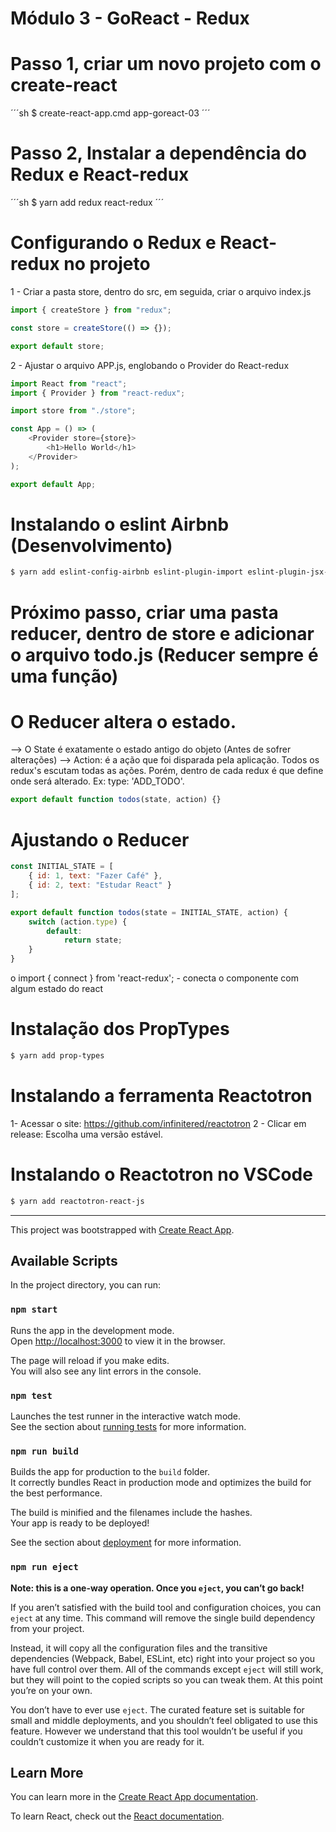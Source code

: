 # Módulo 3 - GoReact - Redux

# Passo 1, criar um novo projeto com o create-react

´´´sh
\$ create-react-app.cmd app-goreact-03
´´´

# Passo 2, Instalar a dependência do Redux e React-redux

´´´sh
\$ yarn add redux react-redux
´´´

# Configurando o Redux e React-redux no projeto

1 - Criar a pasta store, dentro do src, em seguida, criar o arquivo index.js

```js
import { createStore } from "redux";

const store = createStore(() => {});

export default store;
```

2 - Ajustar o arquivo APP.js, englobando o Provider do React-redux

```js
import React from "react";
import { Provider } from "react-redux";

import store from "./store";

const App = () => (
    <Provider store={store}>
        <h1>Hello World</h1>
    </Provider>
);

export default App;
```

# Instalando o eslint Airbnb (Desenvolvimento)

```sh
$ yarn add eslint-config-airbnb eslint-plugin-import eslint-plugin-jsx-a11y eslint-plugin-react -D
```

# Próximo passo, criar uma pasta reducer, dentro de store e adicionar o arquivo todo.js (Reducer sempre é uma função)

# O Reducer altera o estado.

--> O State é exatamente o estado antigo do objeto (Antes de sofrer alterações)
--> Action: é a ação que foi disparada pela aplicação. Todos os redux's escutam todas as ações. Porém, dentro de cada redux é que define onde será alterado. Ex: type: 'ADD_TODO'.

```js
export default function todos(state, action) {}
```

# Ajustando o Reducer

```js
const INITIAL_STATE = [
    { id: 1, text: "Fazer Café" },
    { id: 2, text: "Estudar React" }
];

export default function todos(state = INITIAL_STATE, action) {
    switch (action.type) {
        default:
            return state;
    }
}
```

o import { connect } from 'react-redux'; - conecta o componente com algum estado do react

# Instalação dos PropTypes

```sh
$ yarn add prop-types
```

# Instalando a ferramenta Reactotron

1- Acessar o site: https://github.com/infinitered/reactotron
2 - Clicar em release: Escolha uma versão estável.

# Instalando o Reactotron no VSCode

```sh
$ yarn add reactotron-react-js
```

---

This project was bootstrapped with [Create React App](https://github.com/facebook/create-react-app).

## Available Scripts

In the project directory, you can run:

### `npm start`

Runs the app in the development mode.<br>
Open [http://localhost:3000](http://localhost:3000) to view it in the browser.

The page will reload if you make edits.<br>
You will also see any lint errors in the console.

### `npm test`

Launches the test runner in the interactive watch mode.<br>
See the section about [running tests](https://facebook.github.io/create-react-app/docs/running-tests) for more information.

### `npm run build`

Builds the app for production to the `build` folder.<br>
It correctly bundles React in production mode and optimizes the build for the best performance.

The build is minified and the filenames include the hashes.<br>
Your app is ready to be deployed!

See the section about [deployment](https://facebook.github.io/create-react-app/docs/deployment) for more information.

### `npm run eject`

**Note: this is a one-way operation. Once you `eject`, you can’t go back!**

If you aren’t satisfied with the build tool and configuration choices, you can `eject` at any time. This command will remove the single build dependency from your project.

Instead, it will copy all the configuration files and the transitive dependencies (Webpack, Babel, ESLint, etc) right into your project so you have full control over them. All of the commands except `eject` will still work, but they will point to the copied scripts so you can tweak them. At this point you’re on your own.

You don’t have to ever use `eject`. The curated feature set is suitable for small and middle deployments, and you shouldn’t feel obligated to use this feature. However we understand that this tool wouldn’t be useful if you couldn’t customize it when you are ready for it.

## Learn More

You can learn more in the [Create React App documentation](https://facebook.github.io/create-react-app/docs/getting-started).

To learn React, check out the [React documentation](https://reactjs.org/).
